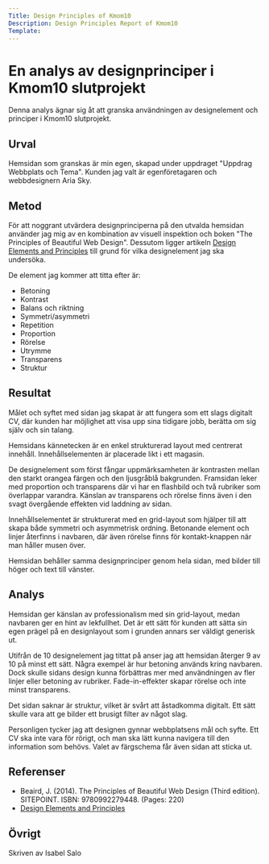 ```yaml
---
Title: Design Principles of Kmom10
Description: Design Principles Report of Kmom10
Template: 
---
```


# En analys av designprinciper i Kmom10 slutprojekt

Denna analys ägnar sig åt att granska användningen av designelement och principer i Kmom10 slutprojekt.

## Urval

Hemsidan som granskas är min egen, skapad under uppdraget "Uppdrag Webbplats och Tema". Kunden jag valt är egenföretagaren och webbdesignern Aria Sky.

## Metod

För att noggrant utvärdera designprinciperna på den utvalda hemsidan använder jag mig av en kombination av visuell inspektion och boken "The Principles of Beautiful Web Design". Dessutom ligger artikeln [Design Elements and Principles](https://www.canva.com/learn/design-elements-principles/) till grund för vilka designelement jag ska undersöka.

De element jag kommer att titta efter är:
- Betoning
- Kontrast
- Balans och riktning
- Symmetri/asymmetri
- Repetition
- Proportion
- Rörelse
- Utrymme
- Transparens
- Struktur

## Resultat

Målet och syftet med sidan jag skapat är att fungera som ett slags digitalt CV, där kunden har möjlighet att visa upp sina tidigare jobb, berätta om sig själv och sin talang.

Hemsidans kännetecken är en enkel strukturerad layout med centrerat innehåll. Innehållselementen är placerade likt i ett magasin.

De designelement som först fångar uppmärksamheten är kontrasten mellan den starkt orangea färgen och den ljusgråblå bakgrunden. Framsidan leker med proportion och transparens där vi har en flashbild och två rubriker som överlappar varandra. Känslan av transparens och rörelse finns även i den svagt övergående effekten vid laddning av sidan.

Innehållselementet är strukturerat med en grid-layout som hjälper till att skapa både symmetri och asymmetrisk ordning. Betonande element och linjer återfinns i navbaren, där även rörelse finns för kontakt-knappen när man håller musen över.

Hemsidan behåller samma designprinciper genom hela sidan, med bilder till höger och text till vänster.

## Analys

Hemsidan ger känslan av professionalism med sin grid-layout, medan navbaren ger en hint av lekfullhet. Det är ett sätt för kunden att sätta sin egen prägel på en designlayout som i grunden annars ser väldigt generisk ut.

Utifrån de 10 designelement jag tittat på anser jag att hemsidan återger 9 av 10 på minst ett sätt. Några exempel är hur betoning används kring navbaren. Dock skulle sidans design kunna förbättras mer med användningen av fler linjer eller betoning av rubriker. Fade-in-effekter skapar rörelse och inte minst transparens.

Det sidan saknar är struktur, vilket är svårt att åstadkomma digitalt. Ett sätt skulle vara att ge bilder ett brusigt filter av något slag.

Personligen tycker jag att designen gynnar webbplatsens mål och syfte. Ett CV ska inte vara för rörigt, och man ska lätt kunna navigera till den information som behövs. Valet av färgschema får även sidan att sticka ut.


Referenser
-----------------------

- Beaird, J. (2014). The Principles of Beautiful Web Design (Third edition). SITEPOINT. ISBN: 9780992279448. (Pages: 220)
- [Design Elements and Principles](https://www.canva.com/learn/design-elements-principles/)

Övrigt
-----------------------

Skriven av Isabel Salo